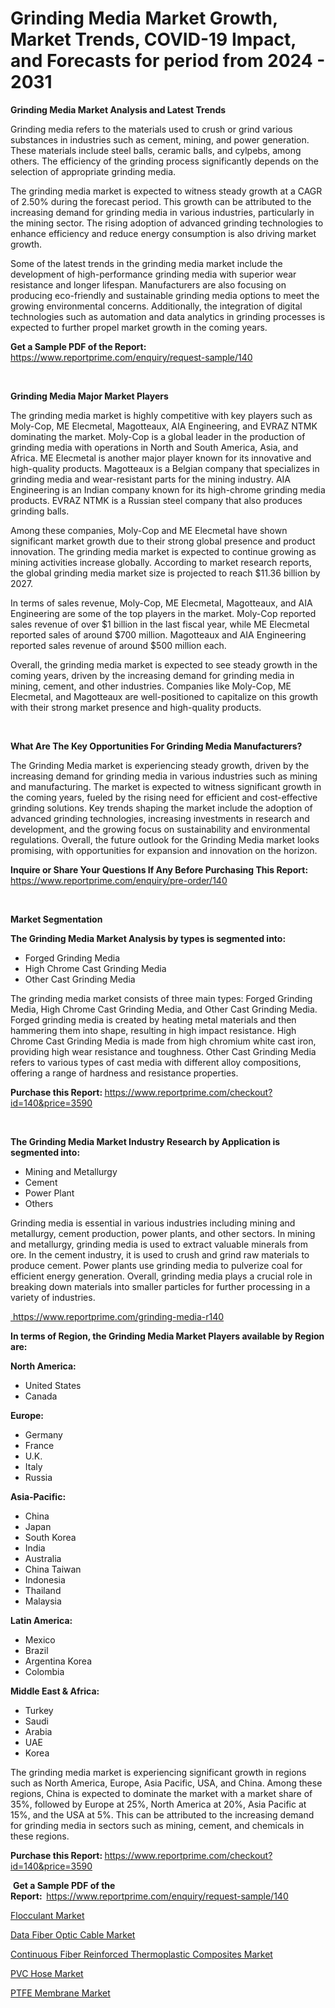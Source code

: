 <p><h1>Grinding Media Market Growth, Market Trends, COVID-19 Impact, and Forecasts for period from 2024 - 2031</h1></p><p><strong>Grinding Media Market Analysis and Latest Trends</strong></p>
<p><p>Grinding media refers to the materials used to crush or grind various substances in industries such as cement, mining, and power generation. These materials include steel balls, ceramic balls, and cylpebs, among others. The efficiency of the grinding process significantly depends on the selection of appropriate grinding media.</p><p>The grinding media market is expected to witness steady growth at a CAGR of 2.50% during the forecast period. This growth can be attributed to the increasing demand for grinding media in various industries, particularly in the mining sector. The rising adoption of advanced grinding technologies to enhance efficiency and reduce energy consumption is also driving market growth.</p><p>Some of the latest trends in the grinding media market include the development of high-performance grinding media with superior wear resistance and longer lifespan. Manufacturers are also focusing on producing eco-friendly and sustainable grinding media options to meet the growing environmental concerns. Additionally, the integration of digital technologies such as automation and data analytics in grinding processes is expected to further propel market growth in the coming years.</p></p>
<p><strong>Get a Sample PDF of the Report:&nbsp;</strong> <a href="https://www.reportprime.com/enquiry/request-sample/140">https://www.reportprime.com/enquiry/request-sample/140</a></p>
<p>&nbsp;</p>
<p><strong>Grinding Media Major Market Players</strong></p>
<p><p>The grinding media market is highly competitive with key players such as Moly-Cop, ME Elecmetal, Magotteaux, AIA Engineering, and EVRAZ NTMK dominating the market. Moly-Cop is a global leader in the production of grinding media with operations in North and South America, Asia, and Africa. ME Elecmetal is another major player known for its innovative and high-quality products. Magotteaux is a Belgian company that specializes in grinding media and wear-resistant parts for the mining industry. AIA Engineering is an Indian company known for its high-chrome grinding media products. EVRAZ NTMK is a Russian steel company that also produces grinding balls.</p><p>Among these companies, Moly-Cop and ME Elecmetal have shown significant market growth due to their strong global presence and product innovation. The grinding media market is expected to continue growing as mining activities increase globally. According to market research reports, the global grinding media market size is projected to reach $11.36 billion by 2027.</p><p>In terms of sales revenue, Moly-Cop, ME Elecmetal, Magotteaux, and AIA Engineering are some of the top players in the market. Moly-Cop reported sales revenue of over $1 billion in the last fiscal year, while ME Elecmetal reported sales of around $700 million. Magotteaux and AIA Engineering reported sales revenue of around $500 million each.</p><p>Overall, the grinding media market is expected to see steady growth in the coming years, driven by the increasing demand for grinding media in mining, cement, and other industries. Companies like Moly-Cop, ME Elecmetal, and Magotteaux are well-positioned to capitalize on this growth with their strong market presence and high-quality products.</p></p>
<p>&nbsp;</p>
<p><strong>What Are The Key Opportunities For Grinding Media Manufacturers?</strong></p>
<p><p>The Grinding Media market is experiencing steady growth, driven by the increasing demand for grinding media in various industries such as mining and manufacturing. The market is expected to witness significant growth in the coming years, fueled by the rising need for efficient and cost-effective grinding solutions. Key trends shaping the market include the adoption of advanced grinding technologies, increasing investments in research and development, and the growing focus on sustainability and environmental regulations. Overall, the future outlook for the Grinding Media market looks promising, with opportunities for expansion and innovation on the horizon.</p></p>
<p><strong>Inquire or Share Your Questions If Any Before Purchasing This Report:</strong> <a href="https://www.reportprime.com/enquiry/pre-order/140">https://www.reportprime.com/enquiry/pre-order/140</a></p>
<p>&nbsp;</p>
<p><strong>Market Segmentation</strong></p>
<p><strong>The Grinding Media Market Analysis by types is segmented into:</strong></p>
<p><ul><li>Forged Grinding Media</li><li>High Chrome Cast Grinding Media</li><li>Other Cast Grinding Media</li></ul></p>
<p><p>The grinding media market consists of three main types: Forged Grinding Media, High Chrome Cast Grinding Media, and Other Cast Grinding Media. Forged grinding media is created by heating metal materials and then hammering them into shape, resulting in high impact resistance. High Chrome Cast Grinding Media is made from high chromium white cast iron, providing high wear resistance and toughness. Other Cast Grinding Media refers to various types of cast media with different alloy compositions, offering a range of hardness and resistance properties.</p></p>
<p><strong>Purchase this Report:&nbsp;</strong><a href="https://www.reportprime.com/checkout?id=140&price=3590">https://www.reportprime.com/checkout?id=140&price=3590</a></p>
<p>&nbsp;</p>
<p><strong>The Grinding Media Market Industry Research by Application is segmented into:</strong></p>
<p><ul><li>Mining and Metallurgy</li><li>Cement</li><li>Power Plant</li><li>Others</li></ul></p>
<p><p>Grinding media is essential in various industries including mining and metallurgy, cement production, power plants, and other sectors. In mining and metallurgy, grinding media is used to extract valuable minerals from ore. In the cement industry, it is used to crush and grind raw materials to produce cement. Power plants use grinding media to pulverize coal for efficient energy generation. Overall, grinding media plays a crucial role in breaking down materials into smaller particles for further processing in a variety of industries.</p></p>
<p><a href="https://www.reportprime.com/grinding-media-r140">&nbsp;https://www.reportprime.com/grinding-media-r140</a></p>
<p><strong>In terms of Region, the Grinding Media Market Players available by Region are:</strong></p>
<p>
    <p> <strong> North America: </strong>
        <ul>
            <li>United States</li>
            <li>Canada</li>
        </ul>
        </p> 
    <p> <strong> Europe: </strong>
        <ul>
            <li>Germany</li>
            <li>France</li>
            <li>U.K.</li>
            <li>Italy</li>
            <li>Russia</li>
        </ul>
        </p> 
    <p> <strong> Asia-Pacific: </strong>
        <ul>
            <li>China</li>
            <li>Japan</li>
            <li>South Korea</li>
            <li>India</li>
            <li>Australia</li>
            <li>China Taiwan</li>
            <li>Indonesia</li>
            <li>Thailand</li>
            <li>Malaysia</li>
        </ul>
        </p> 
    <p> <strong> Latin America: </strong>
        <ul>
            <li>Mexico</li>
            <li>Brazil</li>
            <li>Argentina Korea</li>
            <li>Colombia</li>
        </ul>
        </p> 
    <p> <strong> Middle East & Africa: </strong>
        <ul>
            <li>Turkey</li>
            <li>Saudi</li>
            <li>Arabia</li>
            <li>UAE</li>
            <li>Korea</li>
        </ul>
    </p>
    </p>
<p><p>The grinding media market is experiencing significant growth in regions such as North America, Europe, Asia Pacific, USA, and China. Among these regions, China is expected to dominate the market with a market share of 35%, followed by Europe at 25%, North America at 20%, Asia Pacific at 15%, and the USA at 5%. This can be attributed to the increasing demand for grinding media in sectors such as mining, cement, and chemicals in these regions.</p></p>
<p><strong>Purchase this Report: </strong><a href="https://www.reportprime.com/checkout?id=140&price=3590">https://www.reportprime.com/checkout?id=140&price=3590</a></p>
<p>&nbsp;<strong>Get a Sample PDF of the Report:&nbsp;&nbsp;</strong><a href="https://www.reportprime.com/enquiry/request-sample/140">https://www.reportprime.com/enquiry/request-sample/140</a></p>
<p><strong></strong></p>
<p><p><a href="https://github.com/graysonwolfe1913/Market-Research-Report-List-1/blob/main/flocculant-market.md">Flocculant Market</a></p><p><a href="https://www.linkedin.com/pulse/data-fiber-optic-cable-market-forecast-global-trends-hrhte?trackingId=SaP8NjLtTKqFBTyoT6QqvA%3D%3D">Data Fiber Optic Cable Market</a></p><p><a href="https://github.com/sydneyHaley871/Market-Research-Report-List-1/blob/main/continuous-fiber-reinforced-thermoplastic-composites-market.md">Continuous Fiber Reinforced Thermoplastic Composites Market</a></p><p><a href="https://github.com/widyafarer/Market-Research-Report-List-1/blob/main/pvc-hose-market.md">PVC Hose Market</a></p><p><a href="https://github.com/seamusocallaghan/Market-Research-Report-List-1/blob/main/ptfe-membrane-market.md">PTFE Membrane Market</a></p></p>